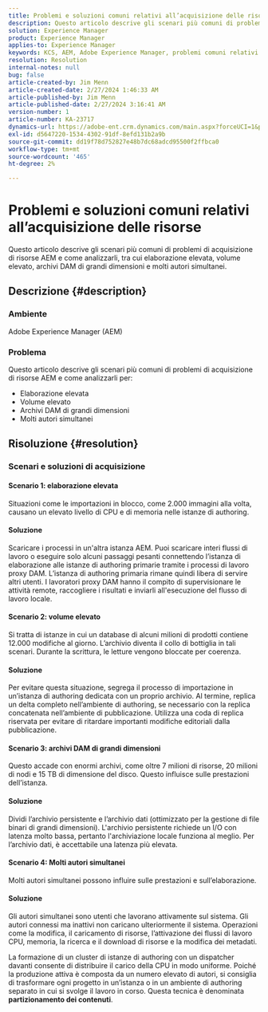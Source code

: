 ```yaml
---
title: Problemi e soluzioni comuni relativi all’acquisizione delle risorse
description: Questo articolo descrive gli scenari più comuni di problemi di acquisizione di risorse AEM e come analizzarli.
solution: Experience Manager
product: Experience Manager
applies-to: Experience Manager
keywords: KCS, AEM, Adobe Experience Manager, problemi comuni relativi all’inserimento delle risorse, soluzioni, risoluzione dei problemi, partizionamento dei contenuti, elaborazione elevata, volume elevato, archivi DAM di grandi dimensioni, molti autori simultanei
resolution: Resolution
internal-notes: null
bug: false
article-created-by: Jim Menn
article-created-date: 2/27/2024 1:46:33 AM
article-published-by: Jim Menn
article-published-date: 2/27/2024 3:16:41 AM
version-number: 1
article-number: KA-23717
dynamics-url: https://adobe-ent.crm.dynamics.com/main.aspx?forceUCI=1&pagetype=entityrecord&etn=knowledgearticle&id=d7ee0108-12d5-ee11-9079-6045bd006268
exl-id: d5647220-1534-4302-91df-8efd131b2a9b
source-git-commit: dd19f78d752827e48b7dc68adcd95500f2ffbca0
workflow-type: tm+mt
source-wordcount: '465'
ht-degree: 2%

---
```


# Problemi e soluzioni comuni relativi all’acquisizione delle risorse


Questo articolo descrive gli scenari più comuni di problemi di acquisizione di risorse AEM e come analizzarli, tra cui elaborazione elevata, volume elevato, archivi DAM di grandi dimensioni e molti autori simultanei.

## Descrizione {#description}


### Ambiente

Adobe Experience Manager (AEM)

### Problema

Questo articolo descrive gli scenari più comuni di problemi di acquisizione di risorse AEM e come analizzarli per:

- Elaborazione elevata
- Volume elevato
- Archivi DAM di grandi dimensioni
- Molti autori simultanei



## Risoluzione {#resolution}


### Scenari e soluzioni di acquisizione

#### Scenario 1: elaborazione elevata

Situazioni come le importazioni in blocco, come 2.000 immagini alla volta, causano un elevato livello di CPU e di memoria nelle istanze di authoring.

#### Soluzione

Scaricare i processi in un&#39;altra istanza AEM. Puoi scaricare interi flussi di lavoro o eseguire solo alcuni passaggi pesanti connettendo l’istanza di elaborazione alle istanze di authoring primarie tramite i processi di lavoro proxy DAM. L’istanza di authoring primaria rimane quindi libera di servire altri utenti. I lavoratori proxy DAM hanno il compito di supervisionare le attività remote, raccogliere i risultati e inviarli all&#39;esecuzione del flusso di lavoro locale.

#### Scenario 2: volume elevato&#x200B;

Si tratta di istanze in cui un database di alcuni milioni di prodotti contiene 12.000 modifiche al giorno. L’archivio diventa il collo di bottiglia in tali scenari. Durante la scrittura, le letture vengono bloccate per coerenza.

#### Soluzione

Per evitare questa situazione, segrega il processo di importazione in un’istanza di authoring dedicata con un proprio archivio. Al termine, replica un delta completo nell’ambiente di authoring, se necessario con la replica concatenata nell’ambiente di pubblicazione. Utilizza una coda di replica riservata per evitare di ritardare importanti modifiche editoriali dalla pubblicazione.

#### Scenario 3: archivi DAM di grandi dimensioni

Questo accade con enormi archivi, come oltre 7 milioni di risorse, 20 milioni di nodi e 15 TB di dimensione del disco. Questo influisce sulle prestazioni dell’istanza.

#### Soluzione

Dividi l’archivio persistente e l’archivio dati (ottimizzato per la gestione di file binari di grandi dimensioni). L&#39;archivio persistente richiede un I/O con latenza molto bassa, pertanto l&#39;archiviazione locale funziona al meglio. Per l’archivio dati, è accettabile una latenza più elevata.

#### Scenario 4: Molti autori simultanei

Molti autori simultanei possono influire sulle prestazioni e sull’elaborazione.

#### Soluzione

Gli autori simultanei sono utenti che lavorano attivamente sul sistema. Gli autori connessi ma inattivi non caricano ulteriormente il sistema. Operazioni come la modifica, il caricamento di risorse, l’attivazione dei flussi di lavoro CPU, memoria, la ricerca e il download di risorse e la modifica dei metadati.

La formazione di un cluster di istanze di authoring con un dispatcher davanti consente di distribuire il carico della CPU in modo uniforme. Poiché la produzione attiva è composta da un numero elevato di autori, si consiglia di trasformare ogni progetto in un’istanza o in un ambiente di authoring separato in cui si svolge il lavoro in corso. Questa tecnica è denominata <b>partizionamento dei contenuti</b>.
